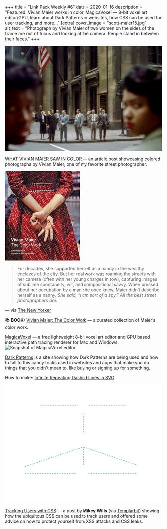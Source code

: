 +++
title = "Link Pack Weekly #6"
date = 2020-01-16
description = "Featured: Vivian Maier works in color, MagicaVoxel — 8-bit voxel art editor/GPU, learn about Dark Patterns in websites, how CSS can be used for user tracking, and more..."
[extra]
cover_image = "scott-maier15.jpg"
alt_text = "Photograph by Vivian Maier of two women on the sides of the frame are out of focus and looking at the camera. People stand in between their faces."
+++

<div class="bannerImage">
    <img src="scott-maier15.jpg" alt="Photograph by Vivian Maier of two women on the sides of the frame are out of focus and looking at the camera. People stand in between their faces.">
</div>

[WHAT VIVIAN MAIER SAW IN COLOR](https://www.newyorker.com/culture/photo-booth/what-vivian-maier-saw-in-color?verso=true) — an article post showcasing colored photographs by Vivian Maier, one of my favorite street photographer.

<img class="east" src="vivianmaiercolorwork.jpg" alt="Book cover of Vivian Maier: The Color Work">

> For decades, she supported herself as a nanny in the wealthy enclaves of the city. But her real work was roaming the streets with her camera (often with her young charges in tow), capturing images of sublime spontaneity, wit, and compositional savvy. When pressed about her occupation by a man she once knew, Maier didn’t describe herself as a nanny. *She said, “I am sort of a spy.” All the best street photographers are.*

— via [The New Yorker](https://www.newyorker.com)

📚 **BOOK:** [Vivian Maier: The Color Work](http://www.vivianmaier.com/vivian-maier-books/vivian-maier-the-color-work-book/) — a curated collection of Maier’s color work.


[MagicaVoxel](https://ephtracy.github.io) — a free lightweight 8-bit voxel art editor and GPU based interactive path tracing renderer for Mac and Windows.
![Snapshot of MagicaVoxel editor](snapshot-magicavoxel-editor.png)

[Dark Patterns](https://www.darkpatterns.org) is a site showing how Dark Patterns are being used and how to fall to this canny tricks used in websites and apps that make you do things that you didn't mean to, like buying or signing up for something.

How to make: [Infinite Repeating Dashed Lines in SVG](https://www.maxmin.io/2019/01/21/Infinite-Repeating-Dashed-Lines-in-SVG/)

![Animated dashed lines](animated_lines.svg)

[Tracking Users with CSS](https://www.templarbit.com/blog/2018/03/20/tracking-users-with-css/) — a post by **Mikey Wills** (via [Templarbit](https://www.templarbit.com)) showing how the ubiquitous CSS can be used to track users and offered some advice on how to protect yourself from XSS attacks and CSS leaks.